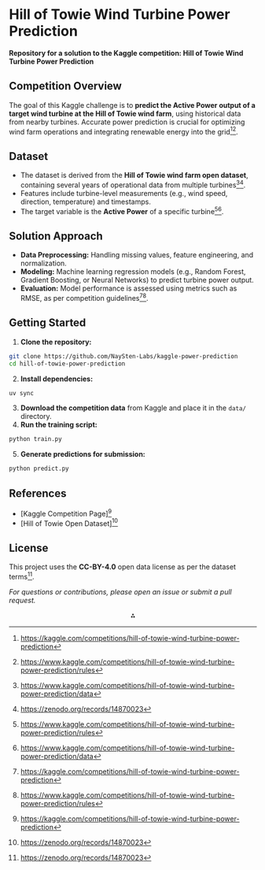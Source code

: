 # Hill of Towie Wind Turbine Power Prediction

**Repository for a solution to the Kaggle competition: Hill of Towie Wind Turbine Power Prediction**

## Competition Overview

The goal of this Kaggle challenge is to **predict the Active Power output of a target wind turbine at the Hill of Towie wind farm**, using historical data from nearby turbines. Accurate power prediction is crucial for optimizing wind farm operations and integrating renewable energy into the grid[^1][^2].

## Dataset

- The dataset is derived from the **Hill of Towie wind farm open dataset**, containing several years of operational data from multiple turbines[^3][^4].
- Features include turbine-level measurements (e.g., wind speed, direction, temperature) and timestamps.
- The target variable is the **Active Power** of a specific turbine[^2][^3].


## Solution Approach

- **Data Preprocessing:** Handling missing values, feature engineering, and normalization.
- **Modeling:** Machine learning regression models (e.g., Random Forest, Gradient Boosting, or Neural Networks) to predict turbine power output.
- **Evaluation:** Model performance is assessed using metrics such as RMSE, as per competition guidelines[^1][^2].


## Getting Started

1. **Clone the repository:**

```bash
git clone https://github.com/NaySten-Labs/kaggle-power-prediction
cd hill-of-towie-power-prediction
```

2. **Install dependencies:**

```bash
uv sync
```

3. **Download the competition data** from Kaggle and place it in the `data/` directory.
4. **Run the training script:**

```bash
python train.py
```

5. **Generate predictions for submission:**

```bash
python predict.py
```


## References

- [Kaggle Competition Page][^1]
- [Hill of Towie Open Dataset][^4]


## License

This project uses the **CC-BY-4.0** open data license as per the dataset terms[^4].

*For questions or contributions, please open an issue or submit a pull request.*

<div style="text-align: center">⁂</div>

[^1]: https://kaggle.com/competitions/hill-of-towie-wind-turbine-power-prediction

[^2]: https://www.kaggle.com/competitions/hill-of-towie-wind-turbine-power-prediction/rules

[^3]: https://www.kaggle.com/competitions/hill-of-towie-wind-turbine-power-prediction/data

[^4]: https://zenodo.org/records/14870023

[^5]: https://www.kaggle.com/competitions/hill-of-towie-wind-turbine-power-prediction

[^6]: https://www.kaggle.com/code/gabecalvo/hill-of-towie-power-prediction-getting-started/input

[^7]: https://www.wedowind.ch/blog/new-power-prediction-challenge-from-res

[^8]: https://www.linkedin.com/posts/conor-malone-07785843_hill-of-towie-wind-turbine-power-prediction-activity-7329150250122645504-tiUC

[^9]: https://openreview.net/pdf?id=bkfC3o2CiL

[^10]: https://arxiv.org/pdf/2307.14675.pdf

[^11]: https://www.gem.wiki/Hill_Of_Towie_wind_farm

[^12]: https://community.wedowind.ch/posts/83999924

[^13]: https://www.kaggle.com/c/predict-the-wind-speed-at-a-wind-turbine/

[^14]: https://arxiv.org/pdf/2502.14527.pdf

[^15]: https://github.com/SmartPracticeschool/SBSPS-Challenge-1090-Predicting-the-energy-output-of-wind-turbine-based-on-weather-condition

[^16]: https://www.nrel.gov/docs/fy20osti/76102.pdf

[^17]: https://arxiv.org/abs/2307.14675

[^18]: https://www.kaggle.com/competitions/wind-turbine-predictive-maintenance/data

[^19]: https://kaggle.com/competitions/mle-2023

[^20]: https://github.com/SmartPracticeschool/SBSPS-Challenge-4909-Predicting-the-energy-output-of-wind-turbine-based-on-weather-condition

[^21]: https://www.kaggle.com/datasets/mubashirrahim/wind-power-generation-data-forecasting/code

